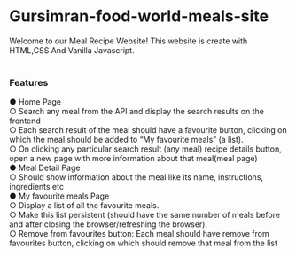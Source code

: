 # Gursimran-food-world-meals-site
Welcome to our Meal Recipe Website!  This website is create with  HTML,CSS And Vanilla Javascript.<br>
<br>
<h3>Features</h3>
● Home Page<br>
○ Search any meal from the API and display the search results on the frontend <br>
○ Each search result of the meal should have a favourite button, clicking on which
the meal should be added to “My favourite meals” (a list).<br>
○ On clicking any particular search result (any meal) recipe details button, open a new page with more
information about that meal(meal page)<br>
● Meal Detail Page<br>
○ Should show information about the meal like its name, instructions, ingredients etc<br>
● My favourite meals Page<br>
○ Display a list of all the favourite meals.<br>
○ Make this list persistent (should have the same number of meals before and after
closing the browser/refreshing the browser).<br>
○ Remove from favourites button: Each meal should have remove from favourites
button, clicking on which should remove that meal from the list<br>
